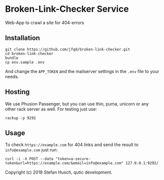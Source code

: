 # Broken-Link-Checker Service

Web-App to crawl a site for 404-errors

## Installation

```
git clone https://github.com/jfqd/broken-link-checker.git
cd broken-link-checker
bundle
cp env.sample .env
```

And change the `APP_TOKEN` and the mailserver settings in the `.env` file to your needs.

## Hosting

We use Phusion Passenger, but you can use thin, puma, unicorn or any other rack server as well. For testing just use:

```
rackup -p 9292
```

## Usage

To check `https://example.com` for 404 links and send the result to `info@example.com` just run:

```
curl -i -X POST --data "token=a-secure-token&url=https://example.com/&email=info@example.com" 127.0.0.1:9292/
```

Copyright (c) 2018 Stefan Husch, qutic development.